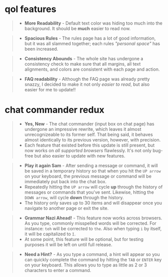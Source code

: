# qol features

>- **More Readability** - Default text color was hiding too much into the background. It should be **much** easier to read now.

>- **Spacious Rules** - The rules page has a lot of good information, but it was all slammed together; each rules *"personal space"* has been increased.

>- **Consistency Abounds** - The whole site has undergone a consistency check to make sure that all margins, all text alignments, and colors are consistent with each page and action.

>- **FAQ readability** - Although the FAQ page was already pretty snazzy, I decided to make it not only _easier to read_, but also easier for me to update!!

# chat commander redux

>- **Yes, New** - The chat commander (input box on chat page) has undergone an impressive rewrite, which leaves it almost unrecognizeable to its former self. That being said, it behaves almost identically to its previous version, however, with precision.
>- Each feature that existed before this update is still present, but now works on _all supported browsers_ flawlessly. It's not only bug-free but also easier to update with new features.

>- **Play it again Sam** - After sending a message or command, it will be saved in a temporary history so that when you hit the `UP arrow` on your keyboard, the previous message or command will be immediately put back into the chat box.
>- Repeatedly hitting the `UP arrow` will cycle **up** through the history of messages or commands that you've sent. Likewise, hitting the `DOWN arrow`, will cycle **down** through the history.
>- The history only saves up to 30 items and will disappear once you navigate to another page or exit the site.

>- **Grammar Nazi Ahead!** - This feature now works across browsers. As you type, commonly misspelled words will be corrected. For instance: `teh` will be corrected to `the`. Also when typing `i` by itself, it will be capitalized to `I`.
>- At some point, this feature will be optional, but for testing purposes it will be left on until full release.

>- **Need a Hint?** - As you type a command, a hint will appear so you can quickly complete the command by hitting the `TAB` or `ENTER` key on your keyboard. This allows you to type as little as 2 or 3 characters to enter a command.